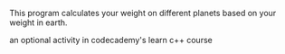 This program calculates your weight on different planets based on your weight in earth.

an optional activity in codecademy's learn c++ course
